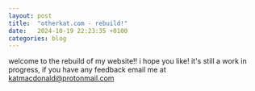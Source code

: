 ```yaml
---
layout: post
title:  "otherkat.com - rebuild!"
date:   2024-10-19 22:23:35 +0100
categories: blog
---
```


welcome to the rebuild of my website!! i hope you like! it's still a work in progress, if you have any feedback email me at <a href="mailto:katmacdonald@protonmail.com">katmacdonald@protonmail.com</a>
